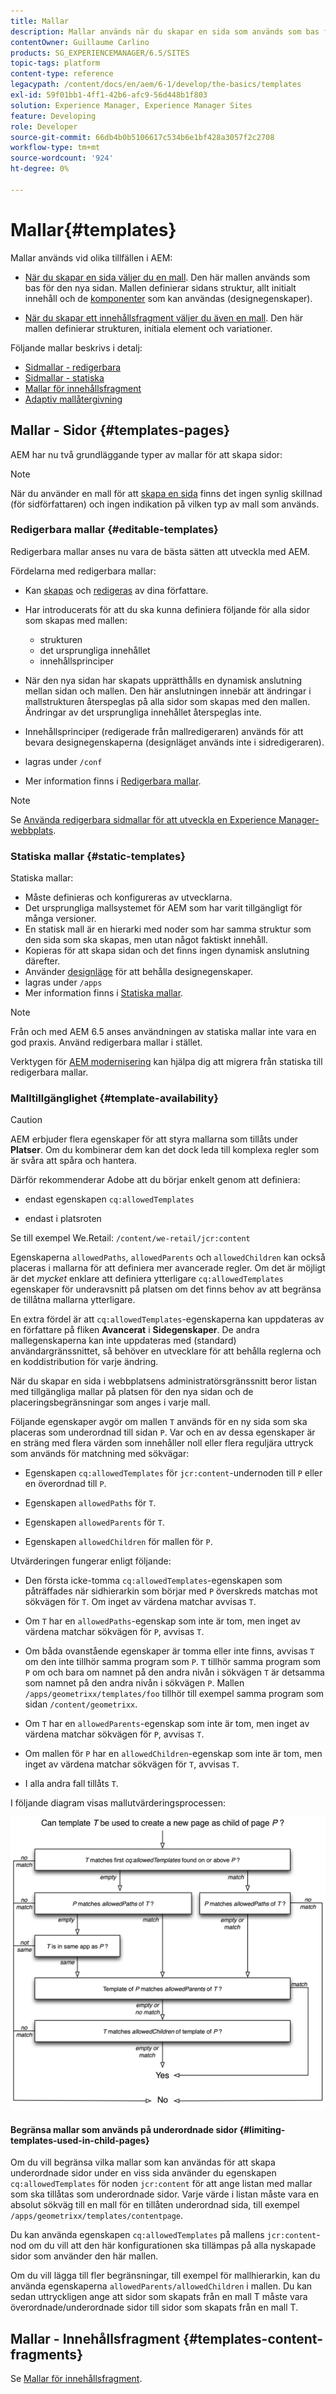 ```yaml
---
title: Mallar
description: Mallar används när du skapar en sida som används som bas för den nya sidan.
contentOwner: Guillaume Carlino
products: SG_EXPERIENCEMANAGER/6.5/SITES
topic-tags: platform
content-type: reference
legacypath: /content/docs/en/aem/6-1/develop/the-basics/templates
exl-id: 59f01bb1-4ff1-42b6-afc9-56d448b1f803
solution: Experience Manager, Experience Manager Sites
feature: Developing
role: Developer
source-git-commit: 66db4b0b5106617c534b6e1bf428a3057f2c2708
workflow-type: tm+mt
source-wordcount: '924'
ht-degree: 0%

---
```


# Mallar{#templates}

Mallar används vid olika tillfällen i AEM:

* [När du skapar en sida väljer du en mall](#templates-pages). Den här mallen används som bas för den nya sidan. Mallen definierar sidans struktur, allt initialt innehåll och de [komponenter](/help/sites-authoring/default-components.md) som kan användas (designegenskaper).

* [När du skapar ett innehållsfragment väljer du även en mall](#templates-content-fragments). Den här mallen definierar strukturen, initiala element och variationer.

Följande mallar beskrivs i detalj:

* [Sidmallar - redigerbara](/help/sites-developing/page-templates-editable.md)
* [Sidmallar - statiska](/help/sites-developing/page-templates-static.md)
* [Mallar för innehållsfragment](/help/sites-developing/content-fragment-templates.md)
* [Adaptiv mallåtergivning](/help/sites-developing/templates-adaptive-rendering.md)

## Mallar - Sidor {#templates-pages}

AEM har nu två grundläggande typer av mallar för att skapa sidor:

>[!NOTE]
>
>När du använder en mall för att [skapa en sida](/help/sites-authoring/managing-pages.md#creating-a-new-page) finns det ingen synlig skillnad (för sidförfattaren) och ingen indikation på vilken typ av mall som används.

### Redigerbara mallar {#editable-templates}

Redigerbara mallar anses nu vara de bästa sätten att utveckla med AEM.

Fördelarna med redigerbara mallar:

* Kan [skapas](/help/sites-authoring/templates.md#creating-a-new-template-template-author) och [redigeras](/help/sites-authoring/templates.md#editing-a-template-structure-template-author) av dina författare.

* Har introducerats för att du ska kunna definiera följande för alla sidor som skapas med mallen:

   * strukturen
   * det ursprungliga innehållet
   * innehållsprinciper

* När den nya sidan har skapats upprätthålls en dynamisk anslutning mellan sidan och mallen. Den här anslutningen innebär att ändringar i mallstrukturen återspeglas på alla sidor som skapas med den mallen. Ändringar av det ursprungliga innehållet återspeglas inte.
* Innehållsprinciper (redigerade från mallredigeraren) används för att bevara designegenskaperna (designläget används inte i sidredigeraren).
* lagras under `/conf`
* Mer information finns i [Redigerbara mallar](/help/sites-developing/page-templates-editable.md).

>[!NOTE]
>
>Se [Använda redigerbara sidmallar för att utveckla en Experience Manager-webbplats](https://experienceleague.adobe.com/docs/experience-manager-learn/sites/page-authoring/template-editor-feature-video-use.html?lang=sv-SE).

### Statiska mallar {#static-templates}

Statiska mallar:

* Måste definieras och konfigureras av utvecklarna.
* Det ursprungliga mallsystemet för AEM som har varit tillgängligt för många versioner.
* En statisk mall är en hierarki med noder som har samma struktur som den sida som ska skapas, men utan något faktiskt innehåll.
* Kopieras för att skapa sidan och det finns ingen dynamisk anslutning därefter.
* Använder [designläge](/help/sites-authoring/default-components-designmode.md) för att behålla designegenskaper.
* lagras under `/apps`
* Mer information finns i [Statiska mallar](/help/sites-developing/page-templates-static.md).

>[!NOTE]
>
>Från och med AEM 6.5 anses användningen av statiska mallar inte vara en god praxis. Använd redigerbara mallar i stället.
>
>Verktygen för [AEM modernisering](modernization-tools.md) kan hjälpa dig att migrera från statiska till redigerbara mallar.

### Malltillgänglighet {#template-availability}

>[!CAUTION]
>
>AEM erbjuder flera egenskaper för att styra mallarna som tillåts under **Platser**. Om du kombinerar dem kan det dock leda till komplexa regler som är svåra att spåra och hantera.
>
>Därför rekommenderar Adobe att du börjar enkelt genom att definiera:
>
>* endast egenskapen `cq:allowedTemplates`
>
>* endast i platsroten
>
>Se till exempel We.Retail: `/content/we-retail/jcr:content`
>
>Egenskaperna `allowedPaths`, `allowedParents` och `allowedChildren` kan också placeras i mallarna för att definiera mer avancerade regler. Om det är möjligt är det *mycket* enklare att definiera ytterligare `cq:allowedTemplates` egenskaper för underavsnitt på platsen om det finns behov av att begränsa de tillåtna mallarna ytterligare.
>
>En extra fördel är att `cq:allowedTemplates`-egenskaperna kan uppdateras av en författare på fliken **Avancerat** i **Sidegenskaper**. De andra mallegenskaperna kan inte uppdateras med (standard) användargränssnittet, så behöver en utvecklare för att behålla reglerna och en koddistribution för varje ändring.

När du skapar en sida i webbplatsens administratörsgränssnitt beror listan med tillgängliga mallar på platsen för den nya sidan och de placeringsbegränsningar som anges i varje mall.

Följande egenskaper avgör om mallen `T` används för en ny sida som ska placeras som underordnad till sidan `P`. Var och en av dessa egenskaper är en sträng med flera värden som innehåller noll eller flera reguljära uttryck som används för matchning med sökvägar:

* Egenskapen `cq:allowedTemplates` för `jcr:content`-undernoden till `P` eller en överordnad till `P`.

* Egenskapen `allowedPaths` för `T`.

* Egenskapen `allowedParents` för `T`.

* Egenskapen `allowedChildren` för mallen för `P`.

Utvärderingen fungerar enligt följande:

* Den första icke-tomma `cq:allowedTemplates`-egenskapen som påträffades när sidhierarkin som börjar med `P` överskreds matchas mot sökvägen för `T`. Om inget av värdena matchar avvisas `T`.

* Om `T` har en `allowedPaths`-egenskap som inte är tom, men inget av värdena matchar sökvägen för `P`, avvisas `T`.

* Om båda ovanstående egenskaper är tomma eller inte finns, avvisas `T` om den inte tillhör samma program som `P`. `T` tillhör samma program som `P` om och bara om namnet på den andra nivån i sökvägen `T` är detsamma som namnet på den andra nivån i sökvägen `P`. Mallen `/apps/geometrixx/templates/foo` tillhör till exempel samma program som sidan `/content/geometrixx`.

* Om `T` har en `allowedParents`-egenskap som inte är tom, men inget av värdena matchar sökvägen för `P`, avvisas `T`.

* Om mallen för `P` har en `allowedChildren`-egenskap som inte är tom, men inget av värdena matchar sökvägen för `T`, avvisas `T`.

* I alla andra fall tillåts `T`.

I följande diagram visas mallutvärderingsprocessen:

![chlimage_1-176](assets/chlimage_1-176.png)

#### Begränsa mallar som används på underordnade sidor {#limiting-templates-used-in-child-pages}

Om du vill begränsa vilka mallar som kan användas för att skapa underordnade sidor under en viss sida använder du egenskapen `cq:allowedTemplates` för noden `jcr:content` för att ange listan med mallar som ska tillåtas som underordnade sidor. Varje värde i listan måste vara en absolut sökväg till en mall för en tillåten underordnad sida, till exempel `/apps/geometrixx/templates/contentpage`.

Du kan använda egenskapen `cq:allowedTemplates` på mallens `jcr:content`-nod om du vill att den här konfigurationen ska tillämpas på alla nyskapade sidor som använder den här mallen.

Om du vill lägga till fler begränsningar, till exempel för mallhierarkin, kan du använda egenskaperna `allowedParents/allowedChildren` i mallen. Du kan sedan uttryckligen ange att sidor som skapats från en mall T måste vara överordnade/underordnade sidor till sidor som skapats från en mall T.

## Mallar - Innehållsfragment {#templates-content-fragments}

Se [Mallar för innehållsfragment](/help/sites-developing/content-fragment-templates.md).
